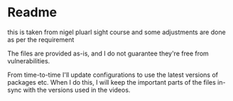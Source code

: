 # Readme

this is taken from nigel pluarl sight course and some adjustments are done as per the requirement

The files are provided as-is, and I do not guarantee they're free from vulnerabilities.

From time-to-time I'll update configurations to use the latest versions of packages etc. When I do this, I will keep the important parts of the files in-sync with the versions used in the videos.

